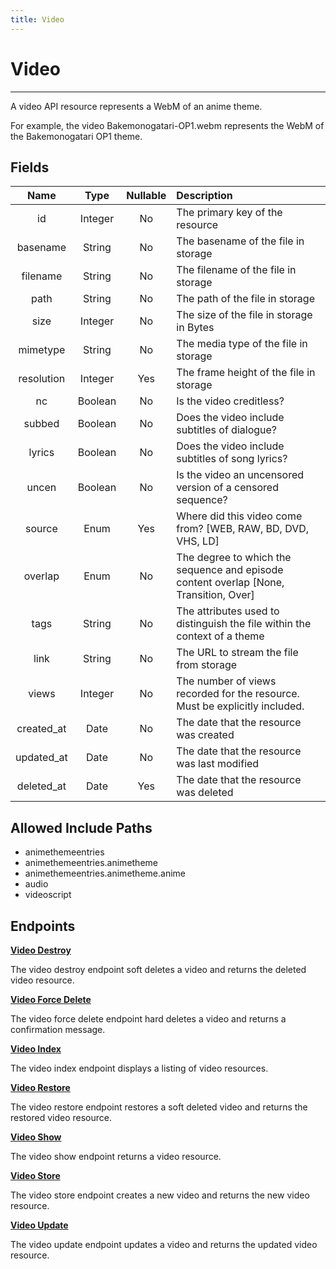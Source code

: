 ```yaml
---
title: Video
---
```


# Video

---

A video API resource represents a WebM of an anime theme.

For example, the video Bakemonogatari-OP1.webm represents the WebM of the Bakemonogatari OP1 theme.

## Fields

|    Name    |  Type   | Nullable | Description                                                                           |
| :--------: | :-----: | :------: | :------------------------------------------------------------------------------------ |
| id         | Integer | No       | The primary key of the resource                                                       |
| basename   | String  | No       | The basename of the file in storage                                                   |
| filename   | String  | No       | The filename of the file in storage                                                   |
| path       | String  | No       | The path of the file in storage                                                       |
| size       | Integer | No       | The size of the file in storage in Bytes                                              |
| mimetype   | String  | No       | The media type of the file in storage                                                 |
| resolution | Integer | Yes      | The frame height of the file in storage                                               |
| nc         | Boolean | No       | Is the video creditless?                                                              |
| subbed     | Boolean | No       | Does the video include subtitles of dialogue?                                         |
| lyrics     | Boolean | No       | Does the video include subtitles of song lyrics?                                      |
| uncen      | Boolean | No       | Is the video an uncensored version of a censored sequence?                            |
| source     | Enum    | Yes      | Where did this video come from? [WEB, RAW, BD, DVD, VHS, LD]                          |
| overlap    | Enum    | No       | The degree to which the sequence and episode content overlap [None, Transition, Over] |
| tags       | String  | No       | The attributes used to distinguish the file within the context of a theme             |
| link       | String  | No       | The URL to stream the file from storage                                               |
| views      | Integer | No       | The number of views recorded for the resource. Must be explicitly included.           |
| created_at | Date    | No       | The date that the resource was created                                                |
| updated_at | Date    | No       | The date that the resource was last modified                                          |
| deleted_at | Date    | Yes      | The date that the resource was deleted                                                |

## Allowed Include Paths

* animethemeentries
* animethemeentries.animetheme
* animethemeentries.animetheme.anime
* audio
* videoscript

## Endpoints

**[Video Destroy](/wiki/video/destroy/)**

The video destroy endpoint soft deletes a video and returns the deleted video resource.

**[Video Force Delete](/wiki/video/forceDelete/)**

The video force delete endpoint hard deletes a video and returns a confirmation message.

**[Video Index](/wiki/video/index/)**

The video index endpoint displays a listing of video resources.

**[Video Restore](/wiki/video/restore/)**

The video restore endpoint restores a soft deleted video and returns the restored video resource.

**[Video Show](/wiki/video/show/)**

The video show endpoint returns a video resource.

**[Video Store](/wiki/video/store/)**

The video store endpoint creates a new video and returns the new video resource.

**[Video Update](/wiki/video/update/)**

The video update endpoint updates a video and returns the updated video resource.